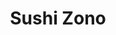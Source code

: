 ---
layout: place
title: "Sushi Zono"
permalink: /california/campbell/sushi-zono.html
stateAbbr: CA
stateName: California
cityName: Campbell
seo:
  name: "Sushi Zono"
  type: Restaurant
  links: http://www.sushizono.com/
description: "Sushi Zono serves delicious sushi in Campbell, California. Try fresh Japanese dishes for a great dining experience. "
place_id: ChIJIZ30hjM1joARhtDryKcLOf8
photos:
  - name: >-
      places/ChIJIZ30hjM1joARhtDryKcLOf8/photos/AeeoHcJj2QO5KCDrHTn-F7mECQON_L2eFKOqtQETIRppgFkpfd08L7sMddvbnOQP5Ne55FrlQkyBt_vMECrfZL36-cJNXslHgpwzMEZEyEiND4sK7PoOGeMdmnNowmpIAxM-2HbsVqcyHO4WhJ6w9CYrfrsXPe74a3THNpyftLkpA2mf-OyG6FIsBL8iBEd8iZ53ukbvJVytUyRVKIQbcmrUcUvimRRPSlK5elpocbk87kd7rVOsvEESMxjQi18U2RSLxiRrWQNB0ydaZF1-P69xicTKaVlZHGNQ-oSy-D-pKHwQyXxgFbqceT89nJELG4Nah8nUE_Juz2YY88AaQadjlNKzMkOT5O2KM0TDVrq-6p9K41ub5Bxo8gBIiuGr3Q8BBPZNOGyD10F7gIUL07W6FeSWX6QL-M1Zt0QU1rBrOv65MK_j
    widthPx: 4032
    heightPx: 2268
    authorAttributions:
      - displayName: Kailiang Huang
        uri: https://maps.google.com/maps/contrib/109425743422472774093
        photoUri: >-
          https://lh3.googleusercontent.com/a/ACg8ocJIdQwX2mnUkOuMOzXKmu4f2nWYWvXcjS_24vVInxcte75zNnE=s100-p-k-no-mo
    flagContentUri: >-
      https://www.google.com/local/imagery/report/?cb_client=maps_api_places.places_api&image_key=!1e10!2sCIHM0ogKEICAgIDWudDswQE&hl=en-US
    googleMapsUri: >-
      https://www.google.com/maps/place//data=!3m4!1e2!3m2!1sCIHM0ogKEICAgIDWudDswQE!2e10!4m2!3m1!1s0x808e353386f49d21:0xff390ba7c8ebd086
  - name: >-
      places/ChIJIZ30hjM1joARhtDryKcLOf8/photos/AeeoHcKoubOTqux_p9OHk6yx9oBsVWjE9ep5mXOWF7K4N2-Pe3OJAr8YgQjWVCd-bGXycI-3L3rIjs-gAXgs2a98ph3KJXER0AhBPvyBMdX0xARbcM5GyeQ9NU6nBwERED0-lblMNYupGh3RCLIbRccPdIL6LyQgXu-nlqpKPK7qSUX_wGzYdtVdaGHnuMEeIV8v-IwLmY2jobhGghAl76rvkWuR7naaVVHDnb7bThXaPOIdNKSXBaDYMeNUJQ3XyiqoU8timCM6NXvZi-C5WEBZpSq7Vf-RYzwZO_Yzg3hy035WDA
    widthPx: 4032
    heightPx: 2649
    authorAttributions:
      - displayName: Sushi Zono
        uri: https://maps.google.com/maps/contrib/118242739796739434062
        photoUri: >-
          https://lh3.googleusercontent.com/a-/ALV-UjXkOdaw5MwuHLXulPNVyOiIgfcBEpcxDIBI25ARpa-Dp9nPMDA=s100-p-k-no-mo
    flagContentUri: >-
      https://www.google.com/local/imagery/report/?cb_client=maps_api_places.places_api&image_key=!1e10!2sAF1QipOYPy1deVD5kHgzNgpQXNBCHKB-0_w8R8cMisiI&hl=en-US
    googleMapsUri: >-
      https://www.google.com/maps/place//data=!3m4!1e2!3m2!1sAF1QipOYPy1deVD5kHgzNgpQXNBCHKB-0_w8R8cMisiI!2e10!4m2!3m1!1s0x808e353386f49d21:0xff390ba7c8ebd086
  - name: >-
      places/ChIJIZ30hjM1joARhtDryKcLOf8/photos/AeeoHcJyzEb_LcpY42XkrxG7qwA3kXH43F4Q0V8hVmWm2kiwkldaPKZXD45A6kXksjmR7ljQdbMQqldcMjtV1gem0VwFNUIODzZgmsAYFSBru-cxYjyvV_PV0eVM9op4jVT_HrgF30cmssJHE3pKEZo4cI4v1SYZ_3de7akhMUV419EGtmThQQhxnpDdsEQFL6cHPaDc4y7m6TxHj0T0VVWPGkdnIyk5WNY2Q8tstcDJFlaxUMq71r_XmM9f3uLU4uGNdqRnJWB1_I_r0CvtfFPouH9AFPRJEScJA3ATMzNnUSa0T-XqjbXUO5wk7pDDGvqBNNWgAzn0gjfiYNEbvPCp0C90Gmnk9hsDSK7jXsC00fcL2KdhJ5CFhTgizTNHLH4xOQ7XavLI0RcdgPh87QoSi9J3HpJS_wOVESlSxfnVtRo
    widthPx: 4032
    heightPx: 3024
    authorAttributions:
      - displayName: Josue Lugo
        uri: https://maps.google.com/maps/contrib/114624831908151250137
        photoUri: >-
          https://lh3.googleusercontent.com/a/ACg8ocIh41nESIu_ZZg2MSqsNio8_Ga4UtgoxGXF2i859VAjnAf30g=s100-p-k-no-mo
    flagContentUri: >-
      https://www.google.com/local/imagery/report/?cb_client=maps_api_places.places_api&image_key=!1e10!2sCIHM0ogKEICAgICd4fL7Sg&hl=en-US
    googleMapsUri: >-
      https://www.google.com/maps/place//data=!3m4!1e2!3m2!1sCIHM0ogKEICAgICd4fL7Sg!2e10!4m2!3m1!1s0x808e353386f49d21:0xff390ba7c8ebd086
  - name: >-
      places/ChIJIZ30hjM1joARhtDryKcLOf8/photos/AeeoHcLl4B45t7e5VHvZ-KbJ26gm6lqF0jYq9XNQIlX4WZdnx9dEDUJw7YuZAvKUMtNg8w_44wE5LLVhgUCcJA30P43O4hNXtt1QXJmEDyiRtBW_luhzHZ56DCH5QuxZpMDSkzOL4s46fowVvyiIVUgvmJbGhVumjKR3T88fHJyYOMJB7uTi2p55OOr6m-zfeEX_Cke--YlwXvJR9kgzyx9rq3ac4220YtESUM6E_rz5omUkYgpGh1KTA4e40pWMohDTkj5X8rZ1soQC0NqMXJg3XfcizVVO3_9VPsj_TabtBRZGSXj0Pn4GISP_uJ6N_0i0-ejGjnfiwy_trrdqQ36BxZeihFPKOhdgk59TyPdpk4aUbIiZWuzXp7-VLdqZ0v3x0TzVtWTQLS8mBlo_44K3YN8ewHxJ85ps0Ok_PPoyuu4V710
    widthPx: 4032
    heightPx: 2268
    authorAttributions:
      - displayName: Dan Chan
        uri: https://maps.google.com/maps/contrib/114825663824331459328
        photoUri: >-
          https://lh3.googleusercontent.com/a-/ALV-UjXeWFkFtA4nufu1d4HrV1p_ADdyf0FL-y6WPDkKS6Ik_ggtXZc=s100-p-k-no-mo
    flagContentUri: >-
      https://www.google.com/local/imagery/report/?cb_client=maps_api_places.places_api&image_key=!1e10!2sCIHM0ogKEICAgIDn-MPrlAE&hl=en-US
    googleMapsUri: >-
      https://www.google.com/maps/place//data=!3m4!1e2!3m2!1sCIHM0ogKEICAgIDn-MPrlAE!2e10!4m2!3m1!1s0x808e353386f49d21:0xff390ba7c8ebd086
  - name: >-
      places/ChIJIZ30hjM1joARhtDryKcLOf8/photos/AeeoHcJeX9zwMp7zuoBzbyc2DIzNYYKjVnKv8jXsVbKLyxpFBNKFQoBptUvA_-OgneQsls2r_YXxOa_LiYWZb8jNhRqJoUJUbO7X5GgCtuNh1nar5IwgUPZx-USiCswIPLDN5rF5YzWZEilSMO7nOdUnLFYHIn2Fze27v4I4VcbrZWuesJmXaevqJ0hGAr2D4Lx8IlF15ZIQmUQnXeHKWVMerAVw4rjziFozD2GpOaHBkiyp7-syFPt_xxFAtXVTpAg137DYY9qqXufi2mV05lt6IaRaUwTRuh8hEWiuLxjmBYP_LuYJxj8Yhfzut6ouJRvNBikJ7VceUlBNYyJrg5pjQdd5cpmV1KVqoEUxvZ6aCfEbKbQLcXbYBpOihQQ2DpfGHPwU-DgunpA7mAdnHEBPZ2o3noXpf6MW0wvAsFi4VzRhFA
    widthPx: 4032
    heightPx: 3024
    authorAttributions:
      - displayName: Joshua A.
        uri: https://maps.google.com/maps/contrib/107793689855748030704
        photoUri: >-
          https://lh3.googleusercontent.com/a/ACg8ocIfuXLcOVwq7RA8CDzYm6MopGRcjbrIQpmLwTCjjX0EXnX1LRmJ=s100-p-k-no-mo
    flagContentUri: >-
      https://www.google.com/local/imagery/report/?cb_client=maps_api_places.places_api&image_key=!1e10!2sCIHM0ogKEICAgICl6pzWZg&hl=en-US
    googleMapsUri: >-
      https://www.google.com/maps/place//data=!3m4!1e2!3m2!1sCIHM0ogKEICAgICl6pzWZg!2e10!4m2!3m1!1s0x808e353386f49d21:0xff390ba7c8ebd086
  - name: >-
      places/ChIJIZ30hjM1joARhtDryKcLOf8/photos/AeeoHcK1EXFrimGyPO36MhrittSJFaeyYFxrMeJw_x1_kzC3lq-1mtFG5tcUn6P8yEvXbrJOTImQbO3YhJFF4Gyu9gxAuRqc0ohosveZ79QTppXF-lowHIwybk27ncPcO0tTwsfIKdWY4lCvzKeYTtlFnQz0MORkW63ZmU0cvlm66rPtqrLVQHaGyWmqFrHCC_xV4E-Tfjv7QUBdXWzHhFLKTNnWp6LXt2D0eGKSwuBXDx2Dv7M5IZ6cKMdsNBcGWAi2j7pf6PXCDQ3FDhorYJVWqPD03WPDvWFep1XVMXfyxHrADSmUHclFj6Jh9dXoeYWS9gREvCDAZAm27Wzd0cu-Vz-dTEbiQSxTKee5hILUi4E3ZeH5cpWv-CaSQUGK1oJcDhmpjUqgcLRaVAgBofxyudontMYMcG6Q6p-yAtgMEGk3NQ
    widthPx: 3024
    heightPx: 4032
    authorAttributions:
      - displayName: Lei W
        uri: https://maps.google.com/maps/contrib/110541806726727226118
        photoUri: >-
          https://lh3.googleusercontent.com/a-/ALV-UjUyk98_ErAqR0RWsfRupyZ5w9gvmOibjNUGJZ-1yjJ3ihe8n3pgnQ=s100-p-k-no-mo
    flagContentUri: >-
      https://www.google.com/local/imagery/report/?cb_client=maps_api_places.places_api&image_key=!1e10!2sCIHM0ogKEICAgICd6JCeYg&hl=en-US
    googleMapsUri: >-
      https://www.google.com/maps/place//data=!3m4!1e2!3m2!1sCIHM0ogKEICAgICd6JCeYg!2e10!4m2!3m1!1s0x808e353386f49d21:0xff390ba7c8ebd086
  - name: >-
      places/ChIJIZ30hjM1joARhtDryKcLOf8/photos/AeeoHcLPGcdrM6cmpbhVBXTCTc4EdGDjD_31zW8AbmTcZxPNWrbfoPKqFrZblvLwTH2PVrrNv1qFqAXpX6Y8D4NcAAdMX2m87syG1kQwb0fzK6P_PVvKXDgKsbbGM_F3omGjP0YhatCr3oA_dJKmpaa5AdQDmwFdDn8ynDnnbjyVT8udXbcMLMeGzcEQhU6_hPIO8Ul2UPgMxOO1QMoerzUa5uHLFYPmR-TctYxecGtFGBCuoZhHkpPwBbzbu7Cu--JqaPbLsgOII9fNwP_R32dvgHLOUCShXZtyfOZal_jvbGIziMHkuLZpaBkVXMd3LGMizXHf4X3nDun9bR2zD9cnfITfj-_wwgBJ4UdlhX_pf6hBrEhNfdvjKU7n4VmAQ8jO_bmAnMv9juv7bXY2sJrJWdZT-jzuFupfVGvsL3dMB5ry9w
    widthPx: 4608
    heightPx: 3456
    authorAttributions:
      - displayName: Heather Bryant
        uri: https://maps.google.com/maps/contrib/105900303518541699366
        photoUri: >-
          https://lh3.googleusercontent.com/a-/ALV-UjWkq-oQKf1B8VFe7yPNsxgOUfwvtzqSgW0EWypnB4X6KDgV1cU=s100-p-k-no-mo
    flagContentUri: >-
      https://www.google.com/local/imagery/report/?cb_client=maps_api_places.places_api&image_key=!1e10!2sCIHM0ogKEICAgICMxvXOcg&hl=en-US
    googleMapsUri: >-
      https://www.google.com/maps/place//data=!3m4!1e2!3m2!1sCIHM0ogKEICAgICMxvXOcg!2e10!4m2!3m1!1s0x808e353386f49d21:0xff390ba7c8ebd086
  - name: >-
      places/ChIJIZ30hjM1joARhtDryKcLOf8/photos/AeeoHcJC_smIDD8Th2qesYzi1vrc5BmO3ZDsJqBXO84rWA6pOFBPcrAdx44ud09Y9qnO72P7zDQdTgFQBvq33ZQJzXqWhIyT9KEY-lyG7B5NKKSsbXs7XGFxxTcC3GS0DunyEEs9TVNXN-kC77BRa86REjVacVOh61d8tyvLw2SiwqGPnWf47Pc7b8rrhDo0WuLy5zXmRcaLwXpHpb6o7VpsTaAQzOdE9-CUDNF7YpSvT3PG4B_9is1z1ORt68JolI0TAAe-4lV-cd1IsfK4lFKg9jzmeFnH1np3LMpvVYvcweWgbu0h3P6lN-SGRhjHlykAKtJSeo3s7s0P7mw8xYcChPdhHklex57MkSayZKNJ-ayk275dTt--JmVVPGMUl_CtirZ0ZcQnxk6Cu5B6ofa72W9E7TC7uSLY9GQiyKbMtQ43YJ0
    widthPx: 4032
    heightPx: 3024
    authorAttributions:
      - displayName: Neda Mandegaran
        uri: https://maps.google.com/maps/contrib/107103944678787119280
        photoUri: >-
          https://lh3.googleusercontent.com/a-/ALV-UjWe7pkhiigBU-FxY4Vu0Xhz8k7693832UBatanVh9SEl5cF55oH3Q=s100-p-k-no-mo
    flagContentUri: >-
      https://www.google.com/local/imagery/report/?cb_client=maps_api_places.places_api&image_key=!1e10!2sCIHM0ogKEICAgIDDnqa9hAE&hl=en-US
    googleMapsUri: >-
      https://www.google.com/maps/place//data=!3m4!1e2!3m2!1sCIHM0ogKEICAgIDDnqa9hAE!2e10!4m2!3m1!1s0x808e353386f49d21:0xff390ba7c8ebd086
  - name: >-
      places/ChIJIZ30hjM1joARhtDryKcLOf8/photos/AeeoHcK9-vrTNiLOSqhrx3TEK9Gp-RKy3KdpUI55qdgMRbSb61aq7-EwyctFy22Am3eZIlOGZQbiuQpbyng7TJEve1xT3XmDEazO6CT_nORy1SB8-cS1j_yrm5eXyYOKf8Hr-xa3N8bJLCnbdKV7WPcEKC1vU4RmbKd9cHGL-JFwpDU-hUt-CD3lWxM2Im5yAp99fU7ldiidQmnaIUi133hWNBTkIFRP7oofmt96STPsHsfDfKqls5ZAcWUsed8d3Ztphp9j8uIa0Wkc0KEsnK2q1iUzZ7ipmlgTDfkeM8tAbdJ-ChHtRoWfbfSr-ujM1ef1-EvA-PV3aGNA7K7GSL-IfRgfdLNyunFnoAUnkJ3BX2cdqfcn9qQ9TX8TA_xJU2jE3OkOcOlqR3GLxmARoRy0UQWhC_KPiTfyhVgP5tv-LbuKdw
    widthPx: 4032
    heightPx: 3024
    authorAttributions:
      - displayName: Erik Acks
        uri: https://maps.google.com/maps/contrib/103320903026677737413
        photoUri: >-
          https://lh3.googleusercontent.com/a/ACg8ocKaBe6eU2EB5UfJpaoh-KqmYIK3L8Fh3x_H4UaP1N50j0UAxhso=s100-p-k-no-mo
    flagContentUri: >-
      https://www.google.com/local/imagery/report/?cb_client=maps_api_places.places_api&image_key=!1e10!2sCIHM0ogKEICAgIDE2t3ZGw&hl=en-US
    googleMapsUri: >-
      https://www.google.com/maps/place//data=!3m4!1e2!3m2!1sCIHM0ogKEICAgIDE2t3ZGw!2e10!4m2!3m1!1s0x808e353386f49d21:0xff390ba7c8ebd086
  - name: >-
      places/ChIJIZ30hjM1joARhtDryKcLOf8/photos/AeeoHcLPhK7YuD0T_mtt-RIA_n_ROwAukwgZRqaZMv_X3qHaiND9iXwHOdan4BL1CINgK26BNbSMFhxvKG6D-Us6UH0TNxcE27aXX3L--7TOLVUHPZ8g7UkJ8-hKeRQNggAI5PEh-xN8DCIo6x0soVz6o4cCbCVDakBsXlVkDGDdnrloG_s4naXePnmOsCcJYgIUkWZyFgXS3wvFPooJel_w5z74mfsxpGa8kqvwtJm5OJAxx5T99Gc6Qm-kecDFRptK3UYBuqFZ3AL3G_XjYASlgt-E_aF_s1yJZStD5fgCrwA0judx5NpZViEvwmZBaPC89-Ch1aFF_Wod54wyb6GK7iG0JCMyB3t8miLDjxcgG2Scs8_d8ZJh16CP1FuwS0LQMwQX5fAFFLq7xx5Bc4sBJKO374B8KbraBUr_NB1Eya4
    widthPx: 4032
    heightPx: 3024
    authorAttributions:
      - displayName: Neda Mandegaran
        uri: https://maps.google.com/maps/contrib/107103944678787119280
        photoUri: >-
          https://lh3.googleusercontent.com/a-/ALV-UjWe7pkhiigBU-FxY4Vu0Xhz8k7693832UBatanVh9SEl5cF55oH3Q=s100-p-k-no-mo
    flagContentUri: >-
      https://www.google.com/local/imagery/report/?cb_client=maps_api_places.places_api&image_key=!1e10!2sCIHM0ogKEICAgIDDnqa9aA&hl=en-US
    googleMapsUri: >-
      https://www.google.com/maps/place//data=!3m4!1e2!3m2!1sCIHM0ogKEICAgIDDnqa9aA!2e10!4m2!3m1!1s0x808e353386f49d21:0xff390ba7c8ebd086
address: 831 W Hamilton Ave, Campbell, CA 95008, USA
street: 831 W Hamilton Ave
city: Campbell
state: CA
zip: '95008'
country: USA
neighborhood: West Valley
latitude: '37.295000'
longitude: '-121.964167'
accessibility_options:
  wheelchairAccessibleParking: true
  wheelchairAccessibleEntrance: true
  wheelchairAccessibleRestroom: true
  wheelchairAccessibleSeating: true
business_status: OPERATIONAL
name: Sushi Zono
google_maps_links:
  directionsUri: >-
    https://www.google.com/maps/dir//''/data=!4m7!4m6!1m1!4e2!1m2!1m1!1s0x808e353386f49d21:0xff390ba7c8ebd086!3e0
  placeUri: https://maps.google.com/?cid=18390743368602472582
  writeAReviewUri: >-
    https://www.google.com/maps/place//data=!4m3!3m2!1s0x808e353386f49d21:0xff390ba7c8ebd086!12e1
  reviewsUri: >-
    https://www.google.com/maps/place//data=!4m4!3m3!1s0x808e353386f49d21:0xff390ba7c8ebd086!9m1!1b1
  photosUri: >-
    https://www.google.com/maps/place//data=!4m3!3m2!1s0x808e353386f49d21:0xff390ba7c8ebd086!10e5
primary_type: Japanese Restaurant
opening_hours:
  regular: null
  current: null
secondary_opening_hours:
  regular:
    weekdayDescriptions: null
    type: null
  current:
    weekdayDescriptions: null
    type: null
phone: (408) 374-8366
price_level: PRICE_LEVEL_MODERATE
price_range: null
rating: '4.5'
rating_count: 171
website: http://www.sushizono.com/
reviews: null
parking_options: null
payment_options: null
allow_dogs: null
curbside_pickup: null
delivery: null
dine_in: null
good_for_children: null
good_for_groups: null
good_for_sports: null
live_music: null
menu_for_children: null
outdoor_seating: null
reservable: null
restroom: null
serves_beer: null
serves_breakfast: null
serves_brunch: null
serves_cocktails: null
serves_coffee: null
serves_dinner: null
serves_dessert: null
serves_lunch: null
serves_vegetarian_food: null
serves_wine: null
takeout: null
summary: null

---